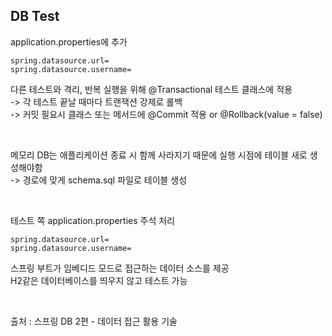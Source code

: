 ## DB Test  
application.properties에 추가    
``` 
spring.datasource.url=  
spring.datasource.username=
```   

다른 테스트와 격리, 반복 실행을 위해 @Transactional 테스트 클래스에 적용  
-> 각 테스트 끝날 때마다 트랜잭션 강제로 롤백  
-> 커밋 필요시 클래스 또는 메서드에 @Commit 적용 or @Rollback(value = false)  

</br>

메모리 DB는 애플리케이션 종료 시 함께 사라지기 때문에 실행 시점에 테이블 새로 생성해야함  
-> 경로에 맞게 schema.sql 파일로 테이블 생성  

</br>

테스트 쪽 application.properties 주석 처리
```
spring.datasource.url=  
spring.datasource.username=
```
스프링 부트가 임베디드 모드로 접근하는 데이터 소스를 제공  
H2같은 데이터베이스를 띄우지 않고 테스트 가능  

</br>

출처 : 스프링 DB 2편 - 데이터 접근 활용 기술
